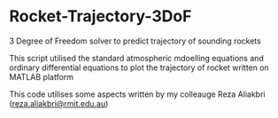 # Rocket-Trajectory-3DoF
3 Degree of Freedom solver to predict trajectory of sounding rockets 


This script utilised the standard atmospheric mdoelling equations and ordinary differential equations to plot the trajectory of rocket written on MATLAB platform

This code utilises some aspects written by my colleauge Reza Aliakbri (reza.aliakbri@rmit.edu.au)
